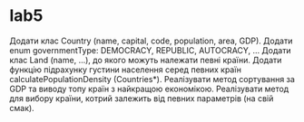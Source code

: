 # lab5
Додати клас Country (name, capital, code,  population, area, GDP). 
Додати enum governmentType: DEMOCRACY, REPUBLIC, AUTOCRACY, … 
Додати клас Land (name, ...), до якого можуть належати певні країни. 
Додати функцію підрахунку  густини населення серед певних країн сalculatePopulationDensity (Countries*). 
Реалізувати метод сортування  за GDP та виводу топу країн з найкращою економікою.
Реалізувати метод для вибору країни, котрий залежить від певних параметрів (на свій смак). 
